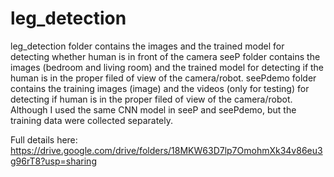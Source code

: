 # leg_detection
leg_detection folder contains the images and the trained model for detecting whether human is in front of the camera
seeP folder contains the images (bedroom and living room) and the trained model for detecting if the human is in the proper filed of view of the camera/robot.
seePdemo folder contains the training images (image) and the videos (only for testing) for detecting if human is in the proper filed of view of the camera/robot. Although I used the same CNN model in seeP and seePdemo, but the training data were collected separately.


Full details here: https://drive.google.com/drive/folders/18MKW63D7lp7OmohmXk34v86eu3g96rT8?usp=sharing
